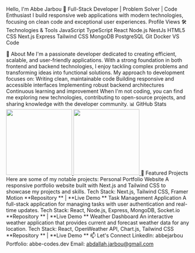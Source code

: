 Hello, I'm Abbe Jarbou 👋
Full-Stack Developer | Problem Solver | Code Enthusiast
I build responsive web applications with modern technologies, focusing on clean code and exceptional user experiences.
Profile Views
🛠️ Technologies & Tools
JavaScript
TypeScript
React
Node.js
NestJs
HTML5
CSS
Next.js
Express
Tailwind CSS
MongoDB
PostgreSQL
Git
Docker
VS Code

🚀 About Me
I'm a passionate developer dedicated to creating efficient, scalable, and user-friendly applications. With a strong foundation in both frontend and backend technologies, I enjoy tackling complex problems and transforming ideas into functional solutions.
My approach to development focuses on:
Writing clean, maintainable code
Building responsive and accessible interfaces
Implementing robust backend architectures
Continuous learning and improvement
When I'm not coding, you can find me exploring new technologies, contributing to open-source projects, and sharing knowledge with the developer community.
📊 GitHub Stats
<a href="https://github.com/abbe-codes"> <img height="180em" src="https://github-readme-stats.vercel.app/api?username=abbe-codes&show_icons=true&theme=radical&include_all_commits=true&count_private=true"/> <img height="180em" src="https://github-readme-stats.vercel.app/api/top-langs/?username=abbe-codes&layout=compact&langs_count=7&theme=radical"/> </a>
🔭 Featured Projects
Here are some of my notable projects:
Personal Portfolio Website
A responsive portfolio website built with Next.js and Tailwind CSS to showcase my projects and skills.
Tech Stack: Next.js, Tailwind CSS, Framer Motion
**Repository ** | **Live Demo **
Task Management Application
A full-stack application for managing tasks with user authentication and real-time updates.
Tech Stack: React, Node.js, Express, MongoDB, Socket.io
**Repository ** | **Live Demo **
Weather Dashboard
An interactive weather application that provides current and forecast weather data for any location.
Tech Stack: React, OpenWeather API, Chart.js, Tailwind CSS
**Repository ** | **Live Demo **
📫 Let's Connect
LinkedIn: abbejarbou
Portfolio: abbe-codes.dev
Email: abdallah.jarbou@gmail.com

